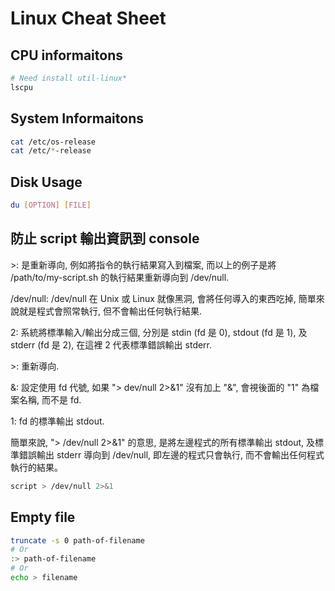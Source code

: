 # Linux Cheat Sheet

## CPU informaitons

```sh
# Need install util-linux*
lscpu
```

## System Informaitons

```sh
cat /etc/os-release
cat /etc/*-release
```

## Disk Usage

```sh
du [OPTION] [FILE]
```

## 防止 script 輸出資訊到 console

  \>: 是重新導向, 例如將指令的執行結果寫入到檔案, 而以上的例子是將 /path/to/my-script.sh 的執行結果重新導向到 /dev/null.

  /dev/null: /dev/null 在 Unix 或 Linux 就像黑洞, 會將任何導入的東西吃掉, 簡單來說就是程式會照常執行, 但不會輸出任何執行結果.

  2: 系統將標準輸入/輸出分成三個, 分別是 stdin (fd 是 0), stdout (fd 是 1), 及 stderr (fd 是 2), 在這裡 2 代表標準錯誤輸出 stderr.

  \>: 重新導向.

  &: 設定使用 fd 代號, 如果 "> dev/null 2>&1" 沒有加上 "&", 會視後面的 "1" 為檔案名稱, 而不是 fd.

  1: fd 的標準輸出 stdout.

  簡單來說, "> /dev/null 2>&1" 的意思, 是將左邊程式的所有標準輸出 stdout, 及標準錯誤輸出 stderr 導向到 /dev/null, 即左邊的程式只會執行, 而不會輸出任何程式執行的結果。

```sh
script > /dev/null 2>&1
```

## Empty file

```sh
truncate -s 0 path-of-filename
# Or
:> path-of-filename
# Or
echo > filename
```
